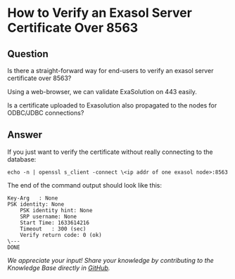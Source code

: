 # How to Verify an Exasol Server Certificate Over 8563

## Question
Is there a straight-forward way for end-users to verify an exasol server certificate over 8563?

Using a web-browser, we can validate ExaSolution on 443 easily.

Is a certificate uploaded to Exasolution also propagated to the nodes for ODBC/JDBC connections?

## Answer
If you just want to verify the certificate without really connecting to the database:

```
echo -n | openssl s_client -connect \<ip addr of one exasol node>:8563 
```

The end of the command output should look like this:
```
Key-Arg   : None  
PSK identity: None  
    PSK identity hint: None  
    SRP username: None  
    Start Time: 1633614216  
    Timeout   : 300 (sec)  
    Verify return code: 0 (ok)  
\---  
DONE
```

*We appreciate your input! Share your knowledge by contributing to the Knowledge Base directly in [GitHub](https://github.com/exasol/public-knowledgebase).* 